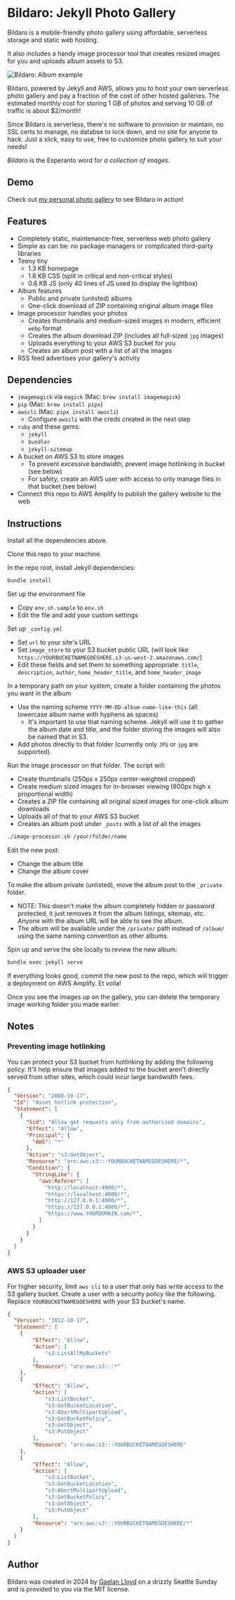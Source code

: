 # Bildaro: Jekyll Photo Gallery

Bildaro is a mobile-friendly photo gallery using affordable, serverless storage and static web hosting.

It also includes a handy image processor tool that creates resized images for you and uploads album assets to S3.

![Bildaro: Album example](/docs/images/screenshot-01.webp?raw=true "Bildaro: Photo album example")

Bildaro, powered by Jekyll and AWS, allows you to host your own serverless photo gallery and pay a fraction of the cost of other hosted galleries. The estimated monthly cost for storing 1 GB of photos and serving 10 GB of traffic is about $2/month!

Since Bildaro is serverless, there's no software to provision or maintain, no SSL certs to manage, no databse to lock down, and no site for anyone to hack. Just a slick, easy to use, free to customize photo gallery to suit your needs!

*Bildaro* is the Esperanto word for *a collection of images*.

## Demo

Check out [my personal photo gallery](https://photos.gaelanlloyd.com) to see Bildaro in action!

## Features

- Completely static, maintenance-free, serverless web photo gallery
- Simple as can be: no package managers or complicated third-party libraries
- Teeny tiny
  - 1.3 KB homepage
  - 1.8 KB CSS (split in critical and non-critical styles)
  - 0.6 KB JS (only 40 lines of JS used to display the lightbox)
- Album features
  - Public and private (unlisted) albums
  - One-click download of ZIP containing original album image files
- Image processor handles your photos
  - Creates thumbnails and medium-sized images in modern, efficient `webp` format
  - Creates the album download ZIP (includes all full-sized `jpg` images)
  - Uploads everything to your AWS S3 bucket for you
  - Creates an album post with a list of all the images
- RSS feed advertises your gallery's activity

## Dependencies

- `imagemagick` via `magick` (Mac: `brew install imagemagick`)
- `pip` (Mac: `brew install pipx`)
- `awscli` (Mac: `pipx install awscli`)
  - Configure `awscli` with the creds created in the next step
- `ruby` and these gems:
  - `jekyll`
  - `bundler`
  - `jekyll-sitemap`
- A bucket on AWS S3 to store images
  - To prevent excessive bandwidth, prevent image hotlinking in bucket (see below)
  - For safety, create an AWS user with access to only manage files in that bucket (see below)
- Connect this repo to AWS Amplify to publish the gallery website to the web

## Instructions

Install all the dependencies above.

Clone this repo to your machine.

In the repo root, install Jekyll dependencies:

```bash
bundle install
```

Set up the environment file
- Copy `env.sh.sample` to `env.sh`
- Edit the file and add your custom settings

Set up `_config.yml`
- Set `url` to your site's URL
- Set `image_store` to your S3 bucket public URL (will look like `https://YOURBUCKETNAMEGOESHERE.s3-us-west-2.amazonaws.com/`)
- Edit these fields and set them to something appropriate: `title`, `description`, `author`, `home_header_title`, and `home_header_image`

In a temporary path on your system, create a folder containing the photos you want in the album
- Use the naming scheme `YYYY-MM-DD-album-name-like-this` (all lowercase album name with hyphens as spaces)
  - It's important to use that naming scheme. Jekyll will use it to gather the album date and title, and the folder storing the images will also be named that in S3.
- Add photos directly to that folder (currently only `JPG` or `jpg` are supported).

Run the image processor on that folder. The script will:
- Create thumbnails (250px x 250px center-weighted cropped)
- Create medium sized images for in-browser viewing (800px high x proportional width)
- Creates a ZIP file containing all original sized images for one-click album downloads
- Uploads all of that to your AWS S3 bucket
- Creates an album post under `_posts` with a list of all the images

```bash
./image-processor.sh /your/folder/name
```

Edit the new post:
- Change the album title
- Change the album cover

To make the album private (unlisted), move the album post to the `_private` folder.
- NOTE: This doesn't make the album completely hidden or password protected, it just removes it from the album listings, sitemap, etc. Anyone with the album URL will be able to see the album.
- The album will be available under the `/private/` path instead of `/album/` using the same naming convention as other albums.

Spin up and serve the site locally to review the new album:

```bash
bundle exec jekyll serve
```

If everything looks good, commit the new post to the repo, which will trigger a deployment on AWS Amplify. Et voila!

Once you see the images up on the gallery, you can delete the temporary image working folder you made earlier.

## Notes

### Preventing image hotlinking

You can protect your S3 bucket from hotlinking by adding the following policy. It'll help ensure that images added to the bucket aren't directly served from other sites, which could incur large bandwidth fees.

```json
{
  "Version": "2008-10-17",
  "Id": "Asset hotlink protection",
  "Statement": [
    {
      "Sid": "Allow get requests only from authorized domains",
      "Effect": "Allow",
      "Principal": {
        "AWS": "*"
      },
      "Action": "s3:GetObject",
      "Resource": "arn:aws:s3:::YOURBUCKETNAMEGOESHERE/*",
      "Condition": {
        "StringLike": {
          "aws:Referer": [
            "http://localhost:4000/*",
            "https://localhost:4000/*",
            "http://127.0.0.1:4000/*",
            "https://127.0.0.1:4000/*",
            "https://www.YOURDOMAIN.com/*",
          ]
        }
      }
    }
  ]
}
```

### AWS S3 uploader user

For higher security, limit `aws cli` to a user that only has write access to the S3 gallery bucket. Create a user with a security policy like the following. Replace `YOURBUCKETNAMEGOESHERE` with your S3 bucket's name.

```json
{
  "Version": "2012-10-17",
  "Statement": [
    {
        "Effect": "Allow",
        "Action": [
            "s3:ListAllMyBuckets"
        ],
        "Resource": "arn:aws:s3:::*"
    },
    {
        "Effect": "Allow",
        "Action": [
            "s3:ListBucket",
            "s3:GetBucketLocation",
            "s3:AbortMultipartUpload",
            "s3:GetBucketPolicy",
            "s3:GetObject",
            "s3:PutObject"
        ],
        "Resource": "arn:aws:s3:::YOURBUCKETNAMEGOESHERE"
    },
    {
        "Effect": "Allow",
        "Action": [
            "s3:ListBucket",
            "s3:GetBucketLocation",
            "s3:AbortMultipartUpload",
            "s3:GetBucketPolicy",
            "s3:GetObject",
            "s3:PutObject"
        ],
        "Resource": "arn:aws:s3:::YOURBUCKETNAMEGOESHERE/*"
    }
  ]
}
```

## Author

Bildaro was created in 2024 by [Gaelan Lloyd](https://www.gaelanlloyd.com) on a drizzly Seattle Sunday and is provided to you via the MIT license.
